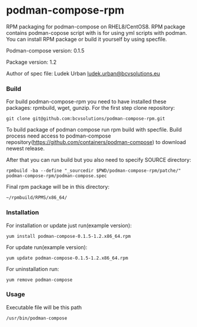 # podman-compose-rpm
RPM packaging for podman-compose on RHEL8/CentOS8. RPM package contains podman-copose script with is for using yml scripts with podman.
You can install RPM package or build it yourself by using specfile.

Podman-compose version: 0.1.5

Package version: 1.2

Author of spec file:    Ludek Urban <ludek.urban@bcvsolutions.eu>


### Build

For build podman-compose-rpm you need to have installed these packages: rpmbuild, wget, gunzip.
For the first step clone repository:
<br>
```
git clone git@github.com:bcvsolutions/podman-compose-rpm.git
```

To build package of podman compose run rpm build with specfile.
Build process need access to podman-compose repository(https://github.com/containers/podman-compose) to download newest release.
<br>

After that you can run build but you also need to specify SOURCE directory:

```
rpmbuild -ba --define "_sourcedir $PWD/podman-compose-rpm/patche/" podman-compose-rpm/podman-compose.spec
```

Final rpm package will be in this directory:
<br>
```
~/rpmbuild/RPMS/x86_64/
```

### Installation
For installation or update just run(example version):
<br>
```
yum install podman-compose-0.1.5-1.2.x86_64.rpm
```

For update run(example version):
<br>
```
yum update podman-compose-0.1.5-1.2.x86_64.rpm
```

For uninstallation run:
<br>
```
yum remove podman-compose
```

### Usage
Executable file will be this path
<br>
```
/usr/bin/podman-compose
```
